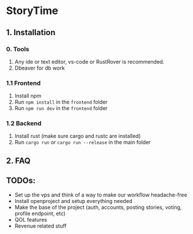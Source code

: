 # StoryTime

## 1. Installation

### 0. Tools
1. Any ide or text editor, vs-code or RustRover is recommended.
2. Dbeaver for db work

### 1.1 Frontend
1. Install npm
2. Run `npm install` in the `frontend` folder
3. Run `npm run dev` in the `frontend` folder

### 1.2 Backend
1. Install rust (make sure cargo and rustc are installed)
2. Run `cargo run` or `cargo run --release` in the main folder

## 2. FAQ

## TODOs:
- Set up the vps and think of a way to make our workflow headache-free
- Install openproject and setup everything needed
- Make the base of the project (auth, accounts, posting stories, voting, profile endpoint, etc)
- QOL features
- Revenue related stuff